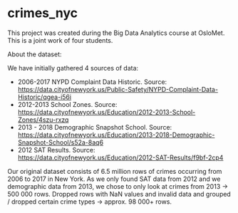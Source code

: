 # crimes_nyc
This project was created during the Big Data Analytics course at OsloMet. This is a joint work of four students.

About the dataset:

We have initially gathered 4 sources of data:
- 2006-2017 NYPD Complaint Data Historic. Source: https://data.cityofnewyork.us/Public-Safety/NYPD-Complaint-Data-Historic/qgea-i56i
- 2012-2013 School Zones. Source: https://data.cityofnewyork.us/Education/2012-2013-School-Zones/4szu-rxzq
- 2013 - 2018 Demographic Snapshot School. Source: https://data.cityofnewyork.us/Education/2013-2018-Demographic-Snapshot-School/s52a-8aq6
- 2012 SAT Results. Source: https://data.cityofnewyork.us/Education/2012-SAT-Results/f9bf-2cp4

Our original dataset consists of 6.5 million rows of crimes occurring from 2006 to 2017 in New York. As we only found SAT data from 2012 and we demographic data from 2013, we chose to only look at crimes from 2013 → 500 000 rows. Dropped rows with NaN values and invalid data and grouped / dropped certain crime types → approx. 98 000+ rows.

